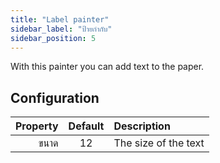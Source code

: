 ```yaml
---
title: "Label painter"
sidebar_label: "ป้ายกำกับ"
sidebar_position: 5
---
```



With this painter you can add text to the paper.

## Configuration

| Property | Default | Description          |
| --------:|:-------:|:-------------------- |
|     ขนาด |   12    | The size of the text |
